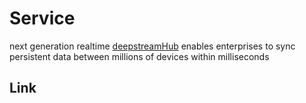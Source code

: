 # Service

next generation realtime
[deepstreamHub](https://deepstreamhub.com/) enables enterprises to sync persistent data
between millions of devices within milliseconds

## Link